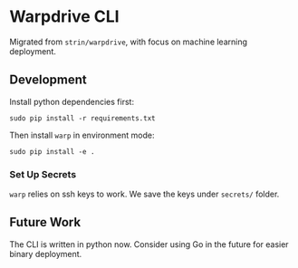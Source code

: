 # Warpdrive CLI

Migrated from `strin/warpdrive`, with focus on machine learning deployment.


## Development

Install python dependencies first:

```
sudo pip install -r requirements.txt
```

Then install `warp` in environment mode:

```
sudo pip install -e .
```

### Set Up Secrets

`warp` relies on ssh keys to work. We save the keys under `secrets/` folder.


## Future Work

The CLI is written in python now. Consider using Go in the future for easier binary deployment.